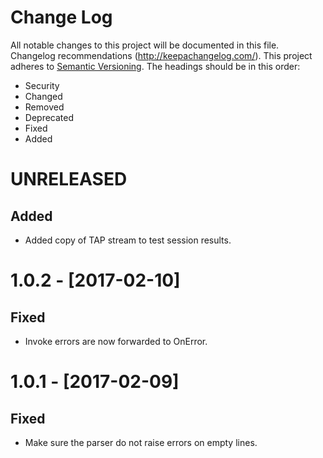 # Change Log
All notable changes to this project will be documented in this file.
Changelog recommendations (http://keepachangelog.com/).
This project adheres to [Semantic Versioning](http://semver.org/).
The headings should be in this order:
- Security
- Changed
- Removed
- Deprecated
- Fixed
- Added

# UNRELEASED

## Added
- Added copy of TAP stream to test session results.

# 1.0.2 - [2017-02-10]

## Fixed
- Invoke errors are now forwarded to OnError.

# 1.0.1 - [2017-02-09]

## Fixed
- Make sure the parser do not raise errors on empty lines.